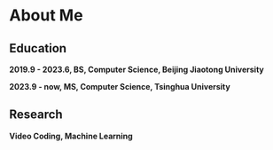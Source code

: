 # About Me

## Education

**2019.9 - 2023.6, BS, Computer Science, Beijing Jiaotong University**

**2023.9 - now, MS, Computer Science, Tsinghua University**

## Research
**Video Coding, Machine Learning**
